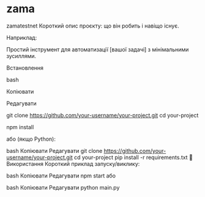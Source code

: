 # zama
zamatestnet
Короткий опис проєкту: що він робить і навіщо існує.

Наприклад:

Простий інструмент для автоматизації [вашої задачі] з мінімальними зусиллями.

Встановлення

bash

Копіювати

Редагувати

git clone https://github.com/your-username/your-project.git
cd your-project

npm install

або (якщо Python):

bash
Копіювати
Редагувати
git clone https://github.com/your-username/your-project.git
cd your-project
pip install -r requirements.txt
📝 Використання
Короткий приклад запуску/виклику:

bash
Копіювати
Редагувати
npm start
або

bash
Копіювати
Редагувати
python main.py
